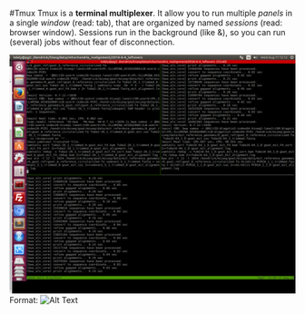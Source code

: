 #Tmux
Tmux is a **terminal multiplexer**. It allow you to run multiple *panels* in a single *window* (read: tab), that are organized by named *sessions* (read: browser window). Sessions run in the background (like &), so you can run (several) jobs without fear of disconnection.

![Test](https://github.com/Xevkin/Bioinfomatics-meeting-August-2016/blob/master/tmux_1)
Format: ![Alt Text](url)
